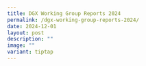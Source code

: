 ```yaml
---
title: DGX Working Group Reports 2024
permalink: /dgx-working-group-reports-2024/
date: 2024-12-01
layout: post
description: ""
image: ""
variant: tiptap
---
```

<p></p>